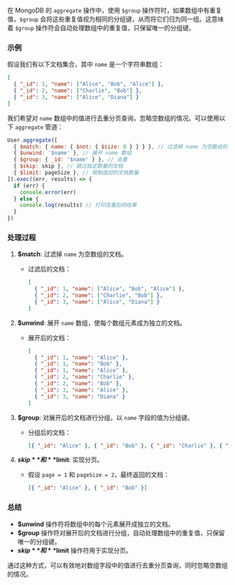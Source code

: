 在 MongoDB 的 `aggregate` 操作中，使用 `$group` 操作符时，如果数组中有重复值，`$group` 会将这些重复值视为相同的分组键，从而将它们归为同一组。这意味着 `$group` 操作符会自动处理数组中的重复值，只保留唯一的分组键。

### 示例

假设我们有以下文档集合，其中 `name` 是一个字符串数组：

```json
[
  { "_id": 1, "name": ["Alice", "Bob", "Alice"] },
  { "_id": 2, "name": ["Charlie", "Bob"] },
  { "_id": 3, "name": ["Alice", "Diana"] }
]
```

我们希望对 `name` 数组中的值进行去重分页查询，忽略空数组的情况。可以使用以下 `aggregate` 管道：

```javascript
User.aggregate([
  { $match: { name: { $not: { $size: 0 } } } }, // 过滤掉 name 为空数组的文档
  { $unwind: '$name' }, // 展开 name 数组
  { $group: { _id: '$name' } }, // 去重
  { $skip: skip }, // 跳过指定数量的文档
  { $limit: pageSize }, // 限制返回的文档数量
]).exec((err, results) => {
  if (err) {
    console.error(err)
  } else {
    console.log(results) // 打印去重后的结果
  }
})
```

### 处理过程

1. **$match**: 过滤掉 `name` 为空数组的文档。

   - 过滤后的文档：
     ```json
     [
       { "_id": 1, "name": ["Alice", "Bob", "Alice"] },
       { "_id": 2, "name": ["Charlie", "Bob"] },
       { "_id": 3, "name": ["Alice", "Diana"] }
     ]
     ```

2. **$unwind**: 展开 `name` 数组，使每个数组元素成为独立的文档。

   - 展开后的文档：
     ```json
     [
       { "_id": 1, "name": "Alice" },
       { "_id": 1, "name": "Bob" },
       { "_id": 1, "name": "Alice" },
       { "_id": 2, "name": "Charlie" },
       { "_id": 2, "name": "Bob" },
       { "_id": 3, "name": "Alice" },
       { "_id": 3, "name": "Diana" }
     ]
     ```

3. **$group**: 对展开后的文档进行分组，以 `name` 字段的值为分组键。

   - 分组后的文档：
     ```json
     [{ "_id": "Alice" }, { "_id": "Bob" }, { "_id": "Charlie" }, { "_id": "Diana" }]
     ```

4. **$skip** 和 **$limit**: 实现分页。
   - 假设 `page = 1` 和 `pageSize = 2`，最终返回的文档：
     ```json
     [{ "_id": "Alice" }, { "_id": "Bob" }]
     ```

### 总结

- **$unwind** 操作符将数组中的每个元素展开成独立的文档。
- **$group** 操作符对展开后的文档进行分组，自动处理数组中的重复值，只保留唯一的分组键。
- **$skip** 和 **$limit** 操作符用于实现分页。

通过这种方式，可以有效地对数组字段中的值进行去重分页查询，同时忽略空数组的情况。
